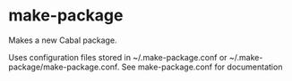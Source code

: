make-package
============

Makes a new Cabal package.

Uses configuration files stored in ~/.make-package.conf or
~/.make-package/make-package.conf. See make-package.conf for documentation

